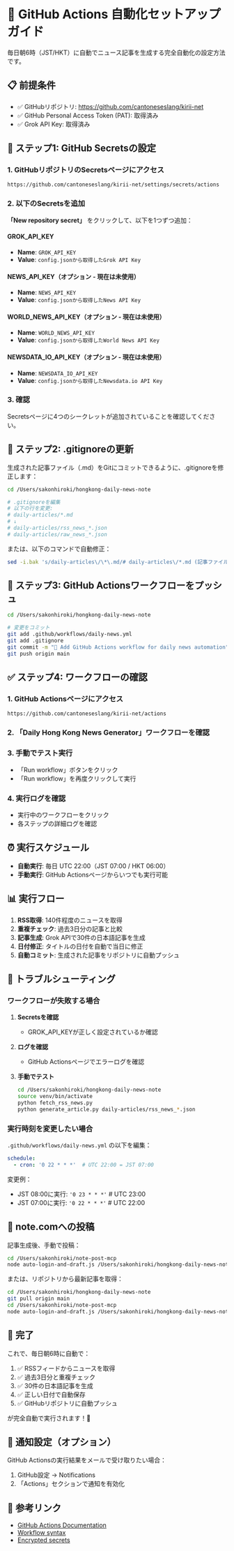 # 🚀 GitHub Actions 自動化セットアップガイド

毎日朝6時（JST/HKT）に自動でニュース記事を生成する完全自動化の設定方法です。

## 📋 前提条件

- ✅ GitHubリポジトリ: https://github.com/cantoneseslang/kirii-net
- ✅ GitHub Personal Access Token (PAT): 取得済み
- ✅ Grok API Key: 取得済み

## 🔐 ステップ1: GitHub Secretsの設定

### 1. GitHubリポジトリのSecretsページにアクセス

```
https://github.com/cantoneseslang/kirii-net/settings/secrets/actions
```

### 2. 以下のSecretsを追加

**「New repository secret」** をクリックして、以下を1つずつ追加：

#### GROK_API_KEY
- **Name**: `GROK_API_KEY`
- **Value**: `config.jsonから取得したGrok API Key`

#### NEWS_API_KEY（オプション - 現在は未使用）
- **Name**: `NEWS_API_KEY`
- **Value**: `config.jsonから取得したNews API Key`

#### WORLD_NEWS_API_KEY（オプション - 現在は未使用）
- **Name**: `WORLD_NEWS_API_KEY`
- **Value**: `config.jsonから取得したWorld News API Key`

#### NEWSDATA_IO_API_KEY（オプション - 現在は未使用）
- **Name**: `NEWSDATA_IO_API_KEY`
- **Value**: `config.jsonから取得したNewsdata.io API Key`

### 3. 確認

Secretsページに4つのシークレットが追加されていることを確認してください。

## 📝 ステップ2: .gitignoreの更新

生成された記事ファイル（.md）をGitにコミットできるように、.gitignoreを修正します：

```bash
cd /Users/sakonhiroki/hongkong-daily-news-note

# .gitignoreを編集
# 以下の行を変更:
# daily-articles/*.md
# ↓
# daily-articles/rss_news_*.json
# daily-articles/raw_news_*.json
```

または、以下のコマンドで自動修正：

```bash
sed -i.bak 's/daily-articles\/\*\.md/# daily-articles\/*.md (記事ファイルはコミット)/' .gitignore
```

## 🚀 ステップ3: GitHub Actionsワークフローをプッシュ

```bash
cd /Users/sakonhiroki/hongkong-daily-news-note

# 変更をコミット
git add .github/workflows/daily-news.yml
git add .gitignore
git commit -m "🤖 Add GitHub Actions workflow for daily news automation"
git push origin main
```

## ✅ ステップ4: ワークフローの確認

### 1. GitHub Actionsページにアクセス

```
https://github.com/cantoneseslang/kirii-net/actions
```

### 2. 「Daily Hong Kong News Generator」ワークフローを確認

### 3. 手動でテスト実行

- 「Run workflow」ボタンをクリック
- 「Run workflow」を再度クリックして実行

### 4. 実行ログを確認

- 実行中のワークフローをクリック
- 各ステップの詳細ログを確認

## ⏰ 実行スケジュール

- **自動実行**: 毎日 UTC 22:00（JST 07:00 / HKT 06:00）
- **手動実行**: GitHub Actionsページからいつでも実行可能

## 📊 実行フロー

1. **RSS取得**: 140件程度のニュースを取得
2. **重複チェック**: 過去3日分の記事と比較
3. **記事生成**: Grok APIで30件の日本語記事を生成
4. **日付修正**: タイトルの日付を自動で当日に修正
5. **自動コミット**: 生成された記事をリポジトリに自動プッシュ

## 🔧 トラブルシューティング

### ワークフローが失敗する場合

1. **Secretsを確認**
   - GROK_API_KEYが正しく設定されているか確認

2. **ログを確認**
   - GitHub Actionsページでエラーログを確認

3. **手動でテスト**
   ```bash
   cd /Users/sakonhiroki/hongkong-daily-news-note
   source venv/bin/activate
   python fetch_rss_news.py
   python generate_article.py daily-articles/rss_news_*.json
   ```

### 実行時刻を変更したい場合

`.github/workflows/daily-news.yml` の以下を編集：

```yaml
schedule:
  - cron: '0 22 * * *'  # UTC 22:00 = JST 07:00
```

変更例：
- JST 08:00に実行: `'0 23 * * *'`  # UTC 23:00
- JST 07:00に実行: `'0 22 * * *'`  # UTC 22:00

## 📮 note.comへの投稿

記事生成後、手動で投稿：

```bash
cd /Users/sakonhiroki/note-post-mcp
node auto-login-and-draft.js /Users/sakonhiroki/hongkong-daily-news-note/daily-articles/hongkong-news_$(date +%Y-%m-%d).md
```

または、リポジトリから最新記事を取得：

```bash
cd /Users/sakonhiroki/hongkong-daily-news-note
git pull origin main
cd /Users/sakonhiroki/note-post-mcp
node auto-login-and-draft.js /Users/sakonhiroki/hongkong-daily-news-note/daily-articles/hongkong-news_$(date +%Y-%m-%d).md
```

## 🎉 完了

これで、毎日朝6時に自動で：
1. ✅ RSSフィードからニュースを取得
2. ✅ 過去3日分と重複チェック
3. ✅ 30件の日本語記事を生成
4. ✅ 正しい日付で自動保存
5. ✅ GitHubリポジトリに自動プッシュ

が完全自動で実行されます！🚀

## 📧 通知設定（オプション）

GitHub Actionsの実行結果をメールで受け取りたい場合：

1. GitHub設定 → Notifications
2. 「Actions」セクションで通知を有効化

## 🔗 参考リンク

- [GitHub Actions Documentation](https://docs.github.com/en/actions)
- [Workflow syntax](https://docs.github.com/en/actions/using-workflows/workflow-syntax-for-github-actions)
- [Encrypted secrets](https://docs.github.com/en/actions/security-guides/encrypted-secrets)

